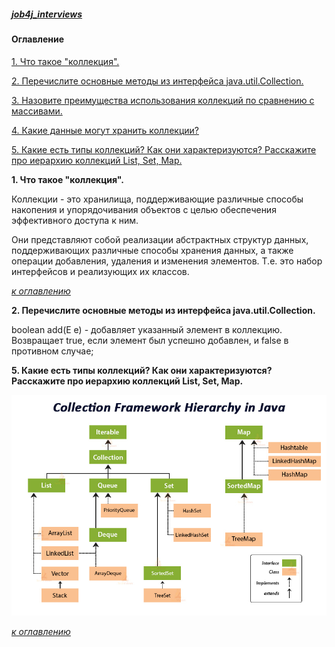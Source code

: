 ##### [job4j_interviews](https://github.com/shaporen/job4j_interviews/blob/main/README.md)
#### Оглавление
[1. Что такое "коллекция".](#1-Что-такое-коллекция)

[2. Перечислите основные методы из интерфейса java.util.Collection.](#2-Перечислите-основные-методы-из-интерфейса-java.util.Collection)

[3. Назовите преимущества использования коллекций по сравнению с массивами.](#3-Назовите-преимущества-использования-коллекций-по-сравнению-с-массивами)

[4. Какие данные могут хранить коллекции?](#4-Какие-данные-могут-хранить-коллекции)

[5. Какие есть типы коллекций? Как они характеризуются? Расскажите про иерархию коллекций List, Set, Map.](#5-Какие-есть-типы-коллекций?-Как-они-характеризуются?-Расскажите-про-иерархию-коллекций-List,-Set,-Map)

**1. Что такое "коллекция".**
   
Коллекции - это хранилища, поддерживающие различные способы накопения и упорядочивания объектов с целью обеспечения эффективного доступа к ним.

Они представляют собой реализации абстрактных структур данных, поддерживающих различные способы хранения данных, а также операции добавления, удаления и изменения элементов. Т.е. это набор интерфейсов и реализующих их классов.

[_к оглавлению_](#Оглавление)

**2. Перечислите основные методы из интерфейса java.util.Collection.**

boolean add(E e) - добавляет указанный элемент в коллекцию. Возвращает true, если элемент был успешно добавлен, и false в противном случае;

**5. Какие есть типы коллекций? Как они характеризуются? Расскажите про иерархию коллекций List, Set, Map.**

![img](https://github.com/shaporen/job4j_interviews/blob/main/resources/collections_hierarchy.jpg)

[_к оглавлению_](#Оглавление)
